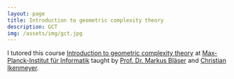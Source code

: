 ```yaml
---
layout: page
title: Introduction to geometric complexity theory
description: GCT
img: /assets/img/gct.jpg
---
```

I tutored this course [Introduction to geometric complexity theory](http://pcwww.liv.ac.uk/~iken/teaching_sb/summer17/introtogct/index.html) at [Max-Planck-Institut für Informatik](https://www.mpi-inf.mpg.de/) taught by [Prof. Dr. Markus Bläser](https://www-cc.cs.uni-saarland.de/mblaeser/) and [Christian Ikenmeyer](https://people.mpi-inf.mpg.de/~cikenmey/).
